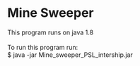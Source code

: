 # Mine Sweeper

This program runs on java 1.8 \
\
To run this program run: \
$ java -jar Mine_sweeper_PSL_intership.jar


